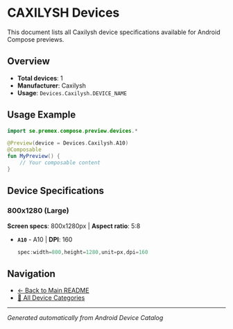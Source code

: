 # CAXILYSH Devices

This document lists all Caxilysh device specifications available for Android Compose previews.

## Overview

- **Total devices**: 1
- **Manufacturer**: Caxilysh
- **Usage**: `Devices.Caxilysh.DEVICE_NAME`

## Usage Example

```kotlin
import se.premex.compose.preview.devices.*

@Preview(device = Devices.Caxilysh.A10)
@Composable
fun MyPreview() {
    // Your composable content
}
```

## Device Specifications

### 800x1280 (Large)

**Screen specs**: 800x1280px | **Aspect ratio**: 5:8

- **`A10`** - A10 | **DPI**: 160
  ```kotlin
  spec:width=800,height=1280,unit=px,dpi=160
  ```

## Navigation

- [← Back to Main README](../../README.md)
- [📱 All Device Categories](../README.md)

---
*Generated automatically from Android Device Catalog*
